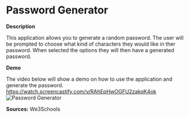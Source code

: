 # Password Generator 


**Description**

This application allows you to generate a random password.
The user will be prompted to choose what kind of characters they would like in ther password.
When selected the options they will then have a generated password.

**Demo**

The video below will show a demo on how to use the application and generate the password. 
https://watch.screencastify.com/v/RAhEpHwOGFU2zakqK4ok
![Password Generator](https://user-images.githubusercontent.com/93951895/149633608-7631e5fc-f6fd-4192-941a-d5f370a17997.png)


**Sources:**
We3Schools


